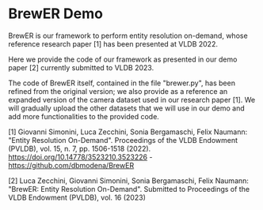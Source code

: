 # BrewER Demo

BrewER is our framework to perform entity resolution on-demand, whose reference research paper [1] has been presented at VLDB 2022.

Here we provide the code of our framework as presented in our demo paper [2] currently submitted to VLDB 2023.

The code of BrewER itself, contained in the file "brewer.py", has been refined from the original version; we also provide as a reference an expanded version of the camera dataset used in our research paper [1]. We will gradually upload the other datasets that we will use in our demo and add more functionalities to the provided code.

[1] Giovanni Simonini, Luca Zecchini, Sonia Bergamaschi, Felix Naumann: "Entity Resolution On-Demand". Proceedings of the VLDB Endowment (PVLDB), vol. 15, n. 7, pp. 1506-1518 (2022). https://doi.org/10.14778/3523210.3523226 - https://github.com/dbmodena/BrewER

[2] Luca Zecchini, Giovanni Simonini, Sonia Bergamaschi, Felix Naumann: "BrewER: Entity Resolution On-Demand". Submitted to Proceedings of the VLDB Endowment (PVLDB), vol. 16 (2023)
